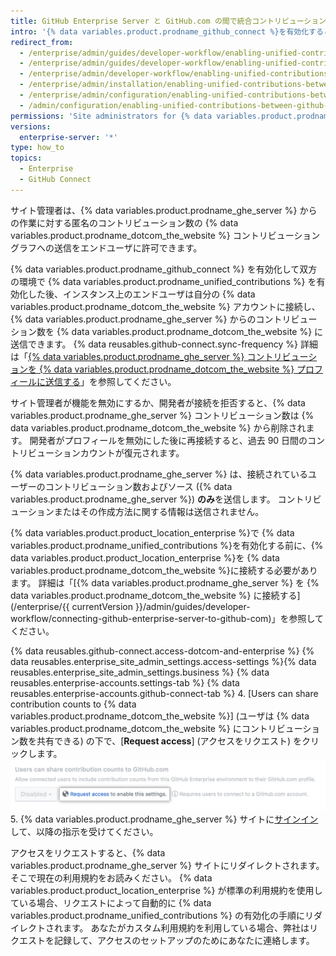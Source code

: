 ```yaml
---
title: GitHub Enterprise Server と GitHub.com の間で統合コントリビューションを設定する
intro: '{% data variables.product.prodname_github_connect %}を有効化すると、{% data variables.product.prodname_ghe_cloud %}のメンバーがコントリビューション数を{% data variables.product.prodname_dotcom_the_website %}のプロフィールに送信して、{% data variables.product.prodname_ghe_server %}上の作業をハイライトできるようにできます。'
redirect_from:
  - /enterprise/admin/guides/developer-workflow/enabling-unified-contributions-between-github-enterprise-and-github-com/
  - /enterprise/admin/guides/developer-workflow/enabling-unified-contributions-between-github-enterprise-server-and-github-com/
  - /enterprise/admin/developer-workflow/enabling-unified-contributions-between-github-enterprise-server-and-githubcom/
  - /enterprise/admin/installation/enabling-unified-contributions-between-github-enterprise-server-and-githubcom
  - /enterprise/admin/configuration/enabling-unified-contributions-between-github-enterprise-server-and-githubcom
  - /admin/configuration/enabling-unified-contributions-between-github-enterprise-server-and-githubcom
permissions: 'Site administrators for {% data variables.product.prodname_ghe_server %} who are also owners of the connected {% data variables.product.prodname_ghe_cloud %} organization or enterprise account can enable unified contributions between {% data variables.product.prodname_ghe_server %} and {% data variables.product.prodname_dotcom_the_website %}.'
versions:
  enterprise-server: '*'
type: how_to
topics:
  - Enterprise
  - GitHub Connect
---
```

サイト管理者は、{% data variables.product.prodname_ghe_server %} からの作業に対する匿名のコントリビューション数の {% data variables.product.prodname_dotcom_the_website %} コントリビューショングラフへの送信をエンドユーザに許可できます。

{% data variables.product.prodname_github_connect %} を有効化して双方の環境で {% data variables.product.prodname_unified_contributions %} を有効化した後、インスタンス上のエンドユーザは自分の {% data variables.product.prodname_dotcom_the_website %} アカウントに接続し、{% data variables.product.prodname_ghe_server %} からのコントリビューション数を {% data variables.product.prodname_dotcom_the_website %} に送信できます。 {% data reusables.github-connect.sync-frequency %} 詳細は「[{% data variables.product.prodname_ghe_server %} コントリビューションを {% data variables.product.prodname_dotcom_the_website %} プロフィールに送信する](/articles/sending-your-github-enterprise-server-contributions-to-your-github-com-profile)」を参照してください。

サイト管理者が機能を無効にするか、開発者が接続を拒否すると、{% data variables.product.prodname_ghe_server %} コントリビューション数は {% data variables.product.prodname_dotcom_the_website %} から削除されます。 開発者がプロフィールを無効にした後に再接続すると、過去 90 日間のコントリビューションカウントが復元されます。

{% data variables.product.prodname_ghe_server %} は、接続されているユーザーのコントリビューション数およびソース ({% data variables.product.prodname_ghe_server %}) **のみ**を送信します。 コントリビューションまたはその作成方法に関する情報は送信されません。

{% data variables.product.product_location_enterprise %}で {% data variables.product.prodname_unified_contributions %}を有効化する前に、{% data variables.product.product_location_enterprise %}を {% data variables.product.prodname_dotcom_the_website %}に接続する必要があります。 詳細は「[{% data variables.product.prodname_ghe_server %} を {% data variables.product.prodname_dotcom_the_website %} に接続する](/enterprise/{{ currentVersion }}/admin/guides/developer-workflow/connecting-github-enterprise-server-to-github-com)」を参照してください。

{% data reusables.github-connect.access-dotcom-and-enterprise %}
{% data reusables.enterprise_site_admin_settings.access-settings %}{% data reusables.enterprise_site_admin_settings.business %}
{% data reusables.enterprise-accounts.settings-tab %}
{% data reusables.enterprise-accounts.github-connect-tab %}
4. \[Users can share contribution counts to {% data variables.product.prodname_dotcom_the_website %}\] (ユーザは {% data variables.product.prodname_dotcom_the_website %} にコントリビューション数を共有できる) の下で、[**Request access**] (アクセスをリクエスト) をクリックします。 ![統合コントリビューションへのアクセスをリクエストするオプション](/assets/images/enterprise/site-admin-settings/dotcom-ghe-connection-request-access.png)
5. {% data variables.product.prodname_ghe_server %} サイトに[サインイン](https://enterprise.github.com/login)して、以降の指示を受けてください。

アクセスをリクエストすると、{% data variables.product.prodname_ghe_server %} サイトにリダイレクトされます。そこで現在の利用規約をお読みください。 {% data variables.product.product_location_enterprise %} が標準の利用規約を使用している場合、リクエストによって自動的に {% data variables.product.prodname_unified_contributions %} の有効化の手順にリダイレクトされます。 あなたがカスタム利用規約を利用している場合、弊社はリクエストを記録して、アクセスのセットアップのためにあなたに連絡します。
